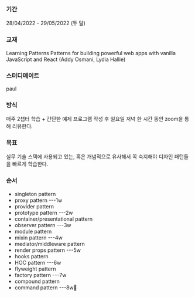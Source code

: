 ### 기간
28/04/2022 - 29/05/2022 (두 달)

### 교재
Learning Patterns Patterns for building powerful web apps with vanilla JavaScript and React (Addy Osmani, Lydia Hallie)

### 스터디메이트
paul

### 방식
매주 2챕터 학습 + 간단한 예제 프로그램 작성 후 일요일 저녁 한 시간 동안 zoom을 통해 리뷰한다.

### 목표
실무 기술 스택에 사용되고 있는, 혹은 개념적으로 유사해서 꼭 숙지해야 디자인 패턴들을 빠르게 학습한다.

### 순서
- singleton pattern
- proxy pattern ---1w
- provider pattern
- prototype pattern ---2w
- container/presentational pattern
- observer pattern ---3w
- module pattern
- mixin pattern ---4w
- mediator/middleware pattern
- render props pattern ---5w
- hooks pattern
- HOC pattern ---6w
- flyweight pattern
- factory pattern ---7w
- compound pattern
- command pattern ---8w🎉 
